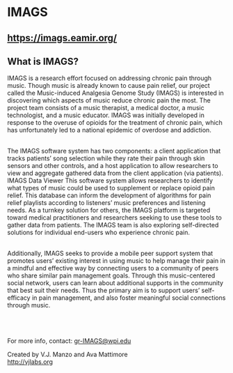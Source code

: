 # IMAGS
## https://imags.eamir.org/

## What is IMAGS?<br>
IMAGS is a research effort focused on addressing chronic pain through music. Though music is already known to cause pain relief, our project called the Music-induced Analgesia Genome Study (IMAGS) is interested in discovering which aspects of music reduce chronic pain the most. The project team consists of a music therapist, a medical doctor, a music technologist, and a music educator. IMAGS was initially developed in response to the overuse of opioids for the treatment of chronic pain, which has unfortunately led to a national epidemic of overdose and addiction.<br><br>

The IMAGS software system has two components: a client application that tracks patients’ song selection while they rate their pain through skin sensors and other controls, and a host application to allow researchers to view and aggregate gathered data from the client application (via patients). IMAGS Data Viewer
This software system allows researchers to identify what types of music could be used to supplement or replace opioid pain relief. This database can inform the development of algorithms for pain relief playlists according to listeners’ music preferences and listening needs. As a turnkey solution for others, the IMAGS platform is targeted toward medical practitioners and researchers seeking to use these tools to gather data from patients. The IMAGS team is also exploring self-directed solutions for individual end-users who experience chronic pain.<br><br>

Additionally, IMAGS seeks to provide a mobile peer support system that promotes users’ existing interest in using music to help manage their pain in a mindful and effective way by connecting users to a community of peers who share similar pain management goals. Through this music-centered social network, users can learn about additional supports in the community that best suit their needs. Thus the primary aim is to support users’ self-efficacy in pain management, and also foster meaningful social connections through music.<br><br>
<br><br>

For more info, contact: gr-IMAGS@wpi.edu

Created by V.J. Manzo and Ava Mattimore<br>
http://vjlabs.org 
